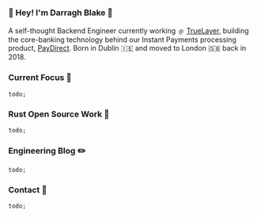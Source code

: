 ### 👋 Hey! I'm Darragh Blake 👋
A self-thought Backend Engineer currently working ﹫ [TrueLayer](https://truelayer.com/), building the core-banking technology behind our Instant Payments processing product, [PayDirect](https://truelayer.com/paydirect). Born in Dublin 🇮🇪 and moved to London 🇬🇧 back in 2018.

### Current Focus 🧘
```
todo;
```

### Rust Open Source Work 🦀
```
todo;
```

### Engineering Blog ✏️
```
todo;
```

### Contact 🤙
```
todo;
```

